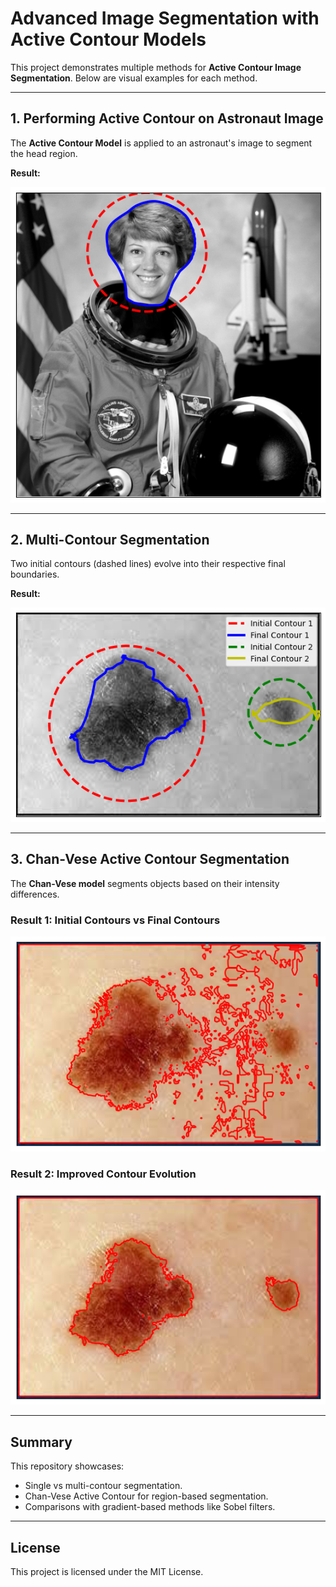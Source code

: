 # Advanced Image Segmentation with Active Contour Models

This project demonstrates multiple methods for **Active Contour Image Segmentation**. Below are visual examples for each method.

---

## 1. Performing Active Contour on Astronaut Image

The **Active Contour Model** is applied to an astronaut's image to segment the head region.

**Result:**

![Astronaut Single Contour](images/astronaut_single_contour.png)

---

## 2. Multi-Contour Segmentation

Two initial contours (dashed lines) evolve into their respective final boundaries.

**Result:**

![Multi-Contour Segmentation](images/multi_contour.png)

---

## 3. Chan-Vese Active Contour Segmentation

The **Chan-Vese model** segments objects based on their intensity differences.

### Result 1: Initial Contours vs Final Contours

![Chan-Vese Active Contour 1](images/Chan-Vese_Active_Contour_1.png)

### Result 2: Improved Contour Evolution

![Chan-Vese Active Contour 2](images/Chan-Vese_Active_Contour_2.png)

---

## Summary

This repository showcases:

- Single vs multi-contour segmentation.
- Chan-Vese Active Contour for region-based segmentation.
- Comparisons with gradient-based methods like Sobel filters.

---

## License

This project is licensed under the MIT License.
